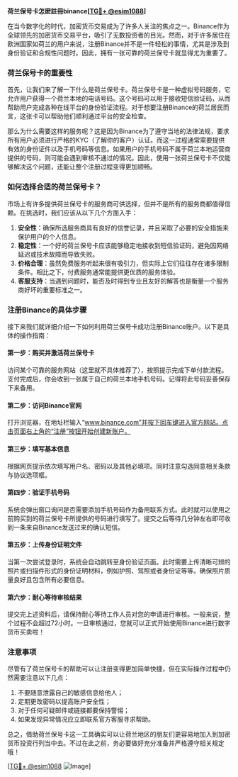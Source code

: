**荷兰保号卡怎麽註冊binance[[TG💪+ @esim1088](https://t.me/s/esim1088)]**

在当今数字化的时代，加密货币交易成为了许多人关注的焦点之一。Binance作为全球领先的加密货币交易平台，吸引了无数投资者的目光。然而，对于许多居住在欧洲国家如荷兰的用户来说，注册Binance并不是一件轻松的事情，尤其是涉及到身份验证和合规性问题时。因此，拥有一张可靠的荷兰保号卡就显得尤为重要了。

### 荷兰保号卡的重要性

首先，让我们来了解一下什么是荷兰保号卡。荷兰保号卡是一种虚拟号码服务，它允许用户获得一个荷兰本地的电话号码。这个号码可以用于接收短信验证码，从而帮助用户完成各种在线平台的身份验证流程。对于想要注册Binance的荷兰居民而言，这张卡可以帮助他们顺利通过平台的安全检查。

那么为什么需要这样的服务呢？这是因为Binance为了遵守当地的法律法规，要求所有用户必须进行严格的KYC（了解你的客户）认证。而这一过程通常需要提供有效的身份证件以及手机号码等信息。如果用户的手机号码不属于荷兰本地运营商提供的号码，则可能会遇到审核不通过的情况。因此，使用一张荷兰保号卡不仅能够解决这个问题，还能让整个注册过程变得更加顺畅。

### 如何选择合适的荷兰保号卡？

市场上有许多提供荷兰保号卡的服务商可供选择，但并不是所有的服务商都值得信赖。在挑选时，我们应该从以下几个方面入手：

1. **安全性**：确保所选服务商具有良好的信誉记录，并且采取了必要的安全措施来保护用户的个人信息。
2. **稳定性**：一个好的荷兰保号卡应该能够稳定地接收到短信验证码，避免因网络延迟或技术故障而导致失败。
3. **价格合理**：虽然免费服务听起来很有吸引力，但实际上它们往往存在诸多限制条件。相比之下，付费服务通常能提供更优质的服务体验。
4. **客服支持**：当遇到问题时，能否及时得到专业且友好的解答也是衡量一个服务商好坏的重要标准之一。

### 注册Binance的具体步骤

接下来我们就详细介绍一下如何利用荷兰保号卡成功注册Binance账户。以下是具体的操作指南：

#### 第一步：购买并激活荷兰保号卡
访问某个可靠的服务网站（这里就不具体推荐了），按照提示完成下单付款流程。支付完成后，你会收到一张属于自己的荷兰本地手机号码。记得将此号码妥善保存下来备用。

#### 第二步：访问Binance官网
打开浏览器，在地址栏输入“www.binance.com”并按下回车键进入官方网站。点击页面右上角的“注册”按钮开始创建新账户。

#### 第三步：填写基本信息
根据网页提示依次填写用户名、密码以及其他必填项。同时注意勾选同意相关条款与协议选项框。

#### 第四步：验证手机号码
系统会弹出窗口询问是否需要添加手机号码作为备用联系方式。此时就可以使用之前购买到的荷兰保号卡所提供的号码进行填写了。提交之后等待几分钟左右即可收到一条来自Binance发送过来的确认短信。

#### 第五步：上传身份证明文件
当第一次尝试登录时，系统会自动跳转至身份验证页面。此时需要上传清晰可辨的照片或扫描件形式的身份证明材料，例如护照、驾照或者身份证等等。确保照片质量良好且包含所有必要信息。

#### 第六步：耐心等待审核结果
提交完上述资料后，请保持耐心等待工作人员对您的申请进行审核。一般来说，整个过程不会超过72小时。一旦审核通过，您就可以正式开始使用Binance进行数字货币买卖啦！

### 注意事项

尽管有了荷兰保号卡的帮助可以让注册变得更加简单快捷，但在实际操作过程中仍然需要注意以下几点：

1. 不要随意泄露自己的敏感信息给他人；
2. 定期更改密码以提高账户安全性；
3. 对于任何可疑邮件或链接都要保持警惕；
4. 如果发现异常情况应立即联系官方客服寻求帮助。

总之，借助荷兰保号卡这一工具确实可以让荷兰地区的朋友们更容易地加入到加密货币投资行列当中去。不过在此之前，务必要做好充分准备并严格遵守相关规定哦！

[[TG💪+ @esim1088](https://t.me/s/esim1088) ![Image](https://i.postimg.cc/4NQfJmqS/Snipaste-2025-05-13-00-14-12.png)]